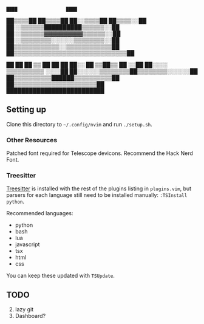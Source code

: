     ████                  ████
  ██▒▒▒▒██              ██▒▒▒▒██
  ██░░▒▒▒▒██          ██▒▒▒▒░░██
  ██░░▒▒▒▒▒▒██████████▒▒▒▒▒▒░░██
  ██░░▒▒▒▒▒▒▓▓▓▓▓▓▓▓▓▓▒▒▒▒▒▒░░██
  ██░░▒▒▒▒▒▒▒▒░░░░░░▒▒▒▒▒▒▒▒░░██
  ██▒▒▒▒▒▒▒▒▒▒▒▒░░▒▒▒▒▒▒▒▒▒▒▒▒██
██▒▒▒▒▒▒▒▒▒▒▒▒▒▒▒▒▒▒▒▒▒▒▒▒▒▒▒▒▒▒██

██  ██  ██      ▒▒  ██  ██      ██
██░░  ██      ▒▒██▒▒  ██      ░░██
██░░░░      ▒▒▒▒▒▒▒▒▒▒      ░░░░██
██░░░░░░▒▒▒▒▒▒▒▒██▒▒▒▒▒▒▒▒░░░░░░██
  ██▒▒▒▒▒▒▒▒▒▒██████▒▒▒▒▒▒▒▒▒▒██
    ██▒▒▒▒▒▒▒▒▒▒▒▒▒▒▒▒▒▒▒▒▒▒██
    ██████████████████████████


## Setting up

Clone this directory to `~/.config/nvim` and run `./setup.sh`.

### Other Resources
Patched font required for Telescope devicons. Recommend the Hack Nerd Font.

### Treesitter

[Treesitter](https://github.com/nvim-treesitter/nvim-treesitter) is installed
with the rest of the plugins listing in `plugins.vim`, but parsers for each
language still need to be installed manually: `:TSInstall python`.

Recommended languages:
 - python
 - bash
 - lua
 - javascript
 - tsx
 - html
 - css

 You can keep these updated with `TSUpdate`.

## TODO
2. lazy git
9. Dashboard?
